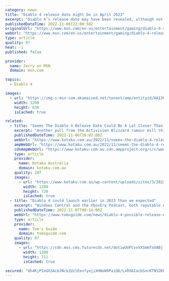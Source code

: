 ```yaml
---
category: news
title: "Diablo 4 release date might be in April 2023"
excerpt: "Diablo 4’s release date may have been revealed, although not officially, to be in April 2023. Just as a disclaimer, Blizzard, as of the writing of this article, has not revealed the true release date ..."
publishedDateTime: 2022-11-06T22:00:58Z
originalUrl: "https://www.msn.com/en-us/entertainment/gaming/diablo-4-release-date-might-be-in-april-2023/ar-AA13Ol4O"
webUrl: "https://www.msn.com/en-us/entertainment/gaming/diablo-4-release-date-might-be-in-april-2023/ar-AA13Ol4O"
type: article
quality: 87
heat: -1
published: false

provider:
  name: Jerry on MSN
  domain: msn.com

topics:
  - Diablo 4

images:
  - url: "https://img-s-msn-com.akamaized.net/tenant/amp/entityid/AA13OGpu.img?h=630&w=1200&m=6&q=60&o=t&l=f&f=jpg&x=579&y=200"
    width: 1200
    height: 630
    isCached: true

related:
  - title: "Seems The Diablo 4 Release Date Could Be A Lot Closer Than We Expected"
    excerpt: "Another pull from the Activision Blizzard rumour mill this morning: it seems Blizzard could be preparing Diablo 4 for launch in April 2023. The current thinking is that, if Blizzard has anything to ..."
    publishedDateTime: 2022-11-06T16:02:00Z
    webUrl: "https://www.kotaku.com.au/2022/11/seems-the-diablo-4-release-date-could-be-a-lot-closer-than-we-expected/"
    ampWebUrl: "https://www.kotaku.com.au/2022/11/seems-the-diablo-4-release-date-could-be-a-lot-closer-than-we-expected/amp/"
    cdnAmpWebUrl: "https://www-kotaku-com-au.cdn.ampproject.org/c/s/www.kotaku.com.au/2022/11/seems-the-diablo-4-release-date-could-be-a-lot-closer-than-we-expected/amp/"
    type: article
    provider:
      name: Kotaku Australia
      domain: kotaku.com.au
    quality: 107
    images:
      - url: "https://www.kotaku.com.au/wp-content/uploads/sites/3/2022/11/07/csm_D4_TreasureBeast_8dacc3a1b82d982f9bdd_eced159fed-e1667778520823.png?quality=80&resize=1280,720"
        width: 1280
        height: 720
        isCached: true
  - title: "Diablo 4 could launch earlier in 2023 than we expected"
    excerpt: "Windows Central and the XboxEra Podcast, both reputable entities in the gaming sphere, heard about Diablo 4’s release date from supposedly reliable sources. While that doesn’t mean the game is set in ..."
    publishedDateTime: 2022-11-07T08:14:00Z
    webUrl: "https://www.tomsguide.com/news/diablo-4-possible-release-date"
    type: article
    provider:
      name: Tom's Guide
      domain: tomsguide.com
    quality: 87
    images:
      - url: "https://cdn.mos.cms.futurecdn.net/dotiwUUFCvxVXSmmToUABj-1200-80.jpg"
        width: 1200
        height: 711
        isCached: true

secured: "Uh4KjPIeGX3AcbJNck2UzlEev7yejiXHNoW9PaiQ6/LxR9AIacbSncKTNSZKh9m3LpJtp9b9XbhnmCNAV03Yhqbc1erKL4JCZLGeSBW5fqMeSa/RViR6K6tLb0WPptEAELhmCVToFKHo6LtfFIEp+vAE3wq+ZPh7rpg58aGBZGlZRMpOQGbYSoec8/GyKfOoQuog6gRoJXiEjY/vXq3TXqGQeeUkexPyen/btvmy/aWvRxVg7V0QDgtqPcoq+hmFvIQcmbKZlxvOv/668/8zFL7yVyvmP0v2CrwpttjRftdff90VPWA06IwIWSliwQF6desSNxQIVFTEzyCxenOoklPYfVKpYwJ775Qu1SsEzqM=;qGYz3Lnxv9V7rXSTgYHXGg=="
---
```


